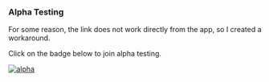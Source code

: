 ### Alpha Testing
For some reason, the link does not work directly from the app, so I created a workaround. 

Click on the badge below to join alpha testing.

[![alpha](
https://img.shields.io/badge/build-alpha-blue.svg?style=for-the-badge)](https://play.google.com/apps/testing/com.gsnathan.dailywarmups)


